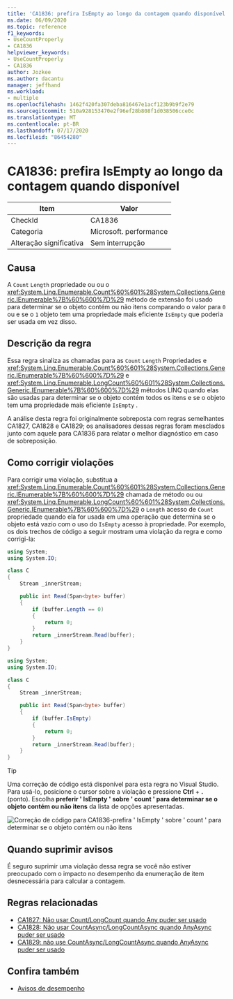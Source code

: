 ```yaml
---
title: 'CA1836: prefira IsEmpty ao longo da contagem quando disponível'
ms.date: 06/09/2020
ms.topic: reference
f1_keywords:
- UseCountProperly
- CA1836
helpviewer_keywords:
- UseCountProperly
- CA1836
author: Jozkee
ms.author: dacantu
manager: jeffhand
ms.workload:
- multiple
ms.openlocfilehash: 1462f420fa307deba816467e1acf123b9b9f2e79
ms.sourcegitcommit: 510a928153470e2f96ef28b808f1d038506cce0c
ms.translationtype: MT
ms.contentlocale: pt-BR
ms.lasthandoff: 07/17/2020
ms.locfileid: "86454280"
---
```

# <a name="ca1836-prefer-isempty-over-count-when-available"></a>CA1836: prefira IsEmpty ao longo da contagem quando disponível

|Item|Valor|
|-|-|
|CheckId|CA1836|
|Categoria|Microsoft. performance|
|Alteração significativa|Sem interrupção|

## <a name="cause"></a>Causa

A `Count` `Length` propriedade ou ou o <xref:System.Linq.Enumerable.Count%60%601%28System.Collections.Generic.IEnumerable%7B%60%600%7D%29> método de extensão foi usado para determinar se o objeto contém ou não itens comparando o valor para `0` ou e se o `1` objeto tem uma propriedade mais eficiente `IsEmpty` que poderia ser usada em vez disso.

## <a name="rule-description"></a>Descrição da regra

Essa regra sinaliza as chamadas para as `Count` `Length` Propriedades e <xref:System.Linq.Enumerable.Count%60%601%28System.Collections.Generic.IEnumerable%7B%60%600%7D%29> e <xref:System.Linq.Enumerable.LongCount%60%601%28System.Collections.Generic.IEnumerable%7B%60%600%7D%29> métodos LINQ quando elas são usadas para determinar se o objeto contém todos os itens e se o objeto tem uma propriedade mais eficiente `IsEmpty` .

A análise desta regra foi originalmente sobreposta com regras semelhantes CA1827, CA1828 e CA1829; os analisadores dessas regras foram mesclados junto com aquele para CA1836 para relatar o melhor diagnóstico em caso de sobreposição.

## <a name="how-to-fix-violations"></a>Como corrigir violações

Para corrigir uma violação, substitua a <xref:System.Linq.Enumerable.Count%60%601%28System.Collections.Generic.IEnumerable%7B%60%600%7D%29> chamada de método ou ou <xref:System.Linq.Enumerable.LongCount%60%601%28System.Collections.Generic.IEnumerable%7B%60%600%7D%29> o `Length` acesso de `Count` propriedade quando ela for usada em uma operação que determina se o objeto está vazio com o uso do `IsEmpty` acesso à propriedade. Por exemplo, os dois trechos de código a seguir mostram uma violação da regra e como corrigi-la:

```csharp
using System;
using System.IO;

class C
{
    Stream _innerStream;

    public int Read(Span<byte> buffer)
    {
        if (buffer.Length == 0)
        {
            return 0;
        }
        return _innerStream.Read(buffer);
    }
}
```


```csharp
using System;
using System.IO;

class C
{
    Stream _innerStream;

    public int Read(Span<byte> buffer)
    {
        if (buffer.IsEmpty)
        {
            return 0;
        }
        return _innerStream.Read(buffer);
    }
}
```

> [!TIP]
> Uma correção de código está disponível para esta regra no Visual Studio. Para usá-lo, posicione o cursor sobre a violação e pressione **Ctrl** + **.** (ponto). Escolha **preferir ' IsEmpty ' sobre ' count ' para determinar se o objeto contém ou não itens** da lista de opções apresentadas.
>
> ![Correção de código para CA1836-prefira ' IsEmpty ' sobre ' count ' para determinar se o objeto contém ou não itens](media/ca1836-codefix.png)

## <a name="when-to-suppress-warnings"></a>Quando suprimir avisos

É seguro suprimir uma violação dessa regra se você não estiver preocupado com o impacto no desempenho da enumeração de item desnecessária para calcular a contagem.

## <a name="related-rules"></a>Regras relacionadas

- [CA1827: Não usar Count/LongCount quando Any puder ser usado](ca1827.md)
- [CA1828: Não usar CountAsync/LongCountAsync quando AnyAsync puder ser usado](ca1828.md)
- [CA1829: não use CountAsync/LongCountAsync quando AnyAsync puder ser usado](ca1828.md)

## <a name="see-also"></a>Confira também

- [Avisos de desempenho](../code-quality/performance-warnings.md)

